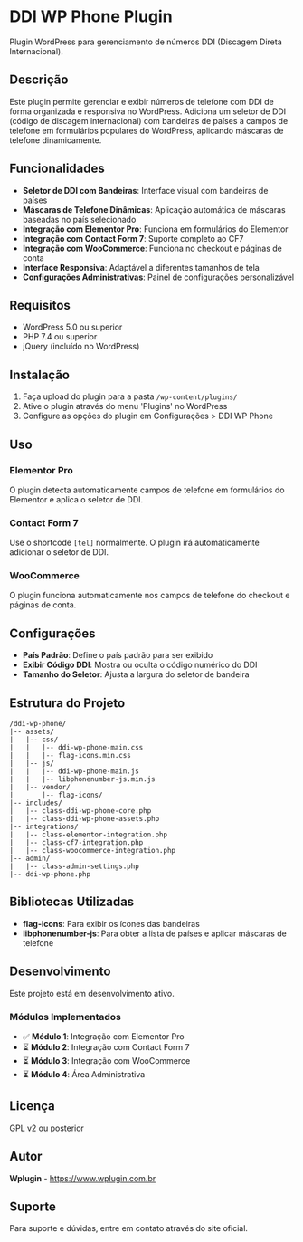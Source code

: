 # DDI WP Phone Plugin

Plugin WordPress para gerenciamento de números DDI (Discagem Direta Internacional).

## Descrição

Este plugin permite gerenciar e exibir números de telefone com DDI de forma organizada e responsiva no WordPress. Adiciona um seletor de DDI (código de discagem internacional) com bandeiras de países a campos de telefone em formulários populares do WordPress, aplicando máscaras de telefone dinamicamente.

## Funcionalidades

- **Seletor de DDI com Bandeiras**: Interface visual com bandeiras de países
- **Máscaras de Telefone Dinâmicas**: Aplicação automática de máscaras baseadas no país selecionado
- **Integração com Elementor Pro**: Funciona em formulários do Elementor
- **Integração com Contact Form 7**: Suporte completo ao CF7
- **Integração com WooCommerce**: Funciona no checkout e páginas de conta
- **Interface Responsiva**: Adaptável a diferentes tamanhos de tela
- **Configurações Administrativas**: Painel de configurações personalizável

## Requisitos

- WordPress 5.0 ou superior
- PHP 7.4 ou superior
- jQuery (incluído no WordPress)

## Instalação

1. Faça upload do plugin para a pasta `/wp-content/plugins/`
2. Ative o plugin através do menu 'Plugins' no WordPress
3. Configure as opções do plugin em Configurações > DDI WP Phone

## Uso

### Elementor Pro
O plugin detecta automaticamente campos de telefone em formulários do Elementor e aplica o seletor de DDI.

### Contact Form 7
Use o shortcode `[tel]` normalmente. O plugin irá automaticamente adicionar o seletor de DDI.

### WooCommerce
O plugin funciona automaticamente nos campos de telefone do checkout e páginas de conta.

## Configurações

- **País Padrão**: Define o país padrão para ser exibido
- **Exibir Código DDI**: Mostra ou oculta o código numérico do DDI
- **Tamanho do Seletor**: Ajusta a largura do seletor de bandeira

## Estrutura do Projeto

```
/ddi-wp-phone/
|-- assets/
|   |-- css/
|   |   |-- ddi-wp-phone-main.css
|   |   |-- flag-icons.min.css
|   |-- js/
|   |   |-- ddi-wp-phone-main.js
|   |   |-- libphonenumber-js.min.js
|   |-- vendor/
|       |-- flag-icons/
|-- includes/
|   |-- class-ddi-wp-phone-core.php
|   |-- class-ddi-wp-phone-assets.php
|-- integrations/
|   |-- class-elementor-integration.php
|   |-- class-cf7-integration.php
|   |-- class-woocommerce-integration.php
|-- admin/
|   |-- class-admin-settings.php
|-- ddi-wp-phone.php
```

## Bibliotecas Utilizadas

- **flag-icons**: Para exibir os ícones das bandeiras
- **libphonenumber-js**: Para obter a lista de países e aplicar máscaras de telefone

## Desenvolvimento

Este projeto está em desenvolvimento ativo.

### Módulos Implementados

- ✅ **Módulo 1**: Integração com Elementor Pro
- ⏳ **Módulo 2**: Integração com Contact Form 7
- ⏳ **Módulo 3**: Integração com WooCommerce
- ⏳ **Módulo 4**: Área Administrativa

## Licença

GPL v2 ou posterior

## Autor

**Wplugin** - https://www.wplugin.com.br

## Suporte

Para suporte e dúvidas, entre em contato através do site oficial. 